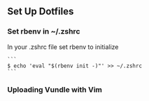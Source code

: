 ## Set Up Dotfiles

### Set rbenv in ~/.zshrc

In your .zshrc file set rbenv to initialize

    ```
    $ echo 'eval "$(rbenv init -)"' >> ~/.zshrc
    ```  

### Uploading Vundle with Vim
